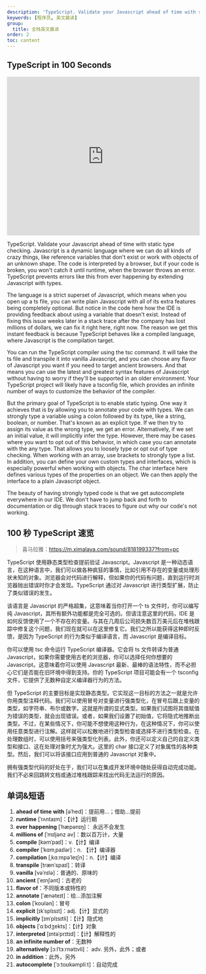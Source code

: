 ```yaml
---
description: 'TypeScript. Validate your Javascript ahead of time with static type checking.'
keywords: [程序员, 英文晨读]
group:
  title: 全栈英文晨读
order: 2
toc: content
---
```


## TypeScript in 100 Seconds

<iframe width="100%" height="415" src="https://www.youtube.com/embed/zQnBQ4tB3ZA?si=ldEpYn8lSduIwjbT" title="YouTube video player" frameborder="0" allow="accelerometer; autoplay; clipboard-write; encrypted-media; gyroscope; picture-in-picture; web-share" referrerpolicy="strict-origin-when-cross-origin" allowfullscreen></iframe>

TypeScript. Validate your Javascript ahead of time with static type checking. Javascript is a dynamic language where we can do all kinds of crazy things, like reference variables that don't exist or work with objects of an unknown shape. The code is interpreted by a browser, but if your code is broken, you won't catch it until runtime, when the browser throws an error. TypeScript prevents errors like this from ever happening by extending Javascript with types.

The language is a strict superset of Javascript, which means when you open up a ts file, you can write plain Javascript with all of its extra features being completely optional. But notice in the code here how the IDE is providing feedback about using a variable that doesn't exist. Instead of fixing this issue weeks later in a stack trace after the company has lost millions of dollars, we can fix it right here, right now. The reason we get this instant feedback is because TypeScript behaves like a compiled language, where Javascript is the compilation target.

You can run the TypeScript compiler using the tsc command. It will take the ts file and transpile it into vanilla Javascript, and you can choose any flavor of Javascript you want if you need to target ancient browsers. And that means you can use the latest and greatest syntax features of Javascript without having to worry if they'll be supported in an older environment. Your TypeScript project will likely have a tsconfig file, which provides an infinite number of ways to customize the behavior of the compiler.

But the primary goal of TypeScript is to enable static typing. One way it achieves that is by allowing you to annotate your code with types. We can strongly type a variable using a colon followed by its type, like a string, boolean, or number. That's known as an explicit type. If we then try to assign its value as the wrong type, we get an error. Alternatively, if we set an initial value, it will implicitly infer the type. However, there may be cases where you want to opt out of this behavior, in which case you can annotate with the any type. That allows you to loosely type or opt out of type checking. When working with an array, use brackets to strongly type a list. In addition, you can define your own custom types and interfaces, which is especially powerful when working with objects. The char interface here defines various types of the properties on an object. We can then apply the interface to a plain Javascript object.

The beauty of having strongly typed code is that we get autocomplete everywhere in our IDE. We don't have to jump back and forth to documentation or dig through stack traces to figure out why our code's not working.

## 100 秒 TypeScript 速览

> 喜马拉雅：https://m.ximalaya.com/sound/818199337?from=pc

TypeScript 使用静态类型检查提前验证 Javascript。Javascript 是一种动态语言，在这种语言中，我们可以做各种疯狂的事情，比如引用不存在的变量或处理形状未知的对象。浏览器会对代码进行解释，但如果你的代码有问题，直到运行时浏览器抛出错误时你才会发现。TypeScript 通过对 Javascript 进行类型扩展，防止了类似错误的发生。

该语言是 Javascript 的严格超集，这意味着当你打开一个 ts 文件时，你可以编写纯 Javascript，其所有额外功能都是完全可选的。但请注意这里的代码，IDE 是如何反馈使用了一个不存在的变量。与其在几周后公司损失数百万美元后在堆栈跟踪中修复这个问题，我们现在就可以在这里修复它。我们之所以能获得这种即时反馈，是因为 TypeScript 的行为类似于编译语言，而 Javascript 是编译目标。

你可以使用 tsc 命令运行 TypeScript 编译器。它会将 ts 文件转译为普通 Javascript，如果你需要使用古老的浏览器，你可以选择任何你想要的 Javascript。这意味着你可以使用 Javascript 最新、最棒的语法特性，而不必担心它们是否能在旧环境中得到支持。你的 TypeScript 项目可能会有一个 tsconfig 文件，它提供了无数种自定义编译器行为的方法。

但 TypeScript 的主要目标是实现静态类型。它实现这一目标的方法之一就是允许你用类型注释代码。我们可以使用冒号对变量进行强类型化，在冒号后跟上变量的类型，如字符串、布尔或数字。这就是所谓的显式类型。如果我们试图将其值赋值为错误的类型，就会出现错误。或者，如果我们设置了初始值，它将隐式地推断出类型。不过，在某些情况下，你可能不想使用这种行为，在这种情况下，你可以使用任意类型进行注解。这样就可以松散地进行类型检查或选择不进行类型检查。在处理数组时，可以使用括号来强类型化列表。此外，你还可以定义自己的自定义类型和接口、这在处理对象时尤为强大。这里的 char 接口定义了对象属性的各种类型。然后，我们可以将该接口应用到普通的 Javascript 对象中。

拥有强类型代码的好处在于，我们可以在集成开发环境中随处获得自动完成功能。我们不必来回跳转文档或通过堆栈跟踪来找出代码无法运行的原因。

## 单词&短语

1. **ahead of time with** [əˈhed]：提前用...；借助...提前
2. **runtime** [ˈrʌntaɪm]：【计】运行期
3. **ever happening** [ˈhæpənɪŋ]： 永远不会发生
4. **millions of** [ˈmɪljənz əv]：数以百万计，大量
5. **compile** [kəmˈpaɪl]：v.【计】编译
6. **compiler** [ˈkɑmˌpaɪlər]：n. 【计】编译器
7. **compilation** [ˌkɑːmpəˈleɪʃn]：n.【计】编译
8. **transpile** [trænˈspaɪl]：转译
9. **vanilla** [vəˈnɪlə]：普通的、原味的
10. **ancient** [ˈeɪnʃənt]：古老的
11. **flavor of**：不同版本或特性的
12. **annotate** [ˈænəteɪt]：给...添加注解
13. **colon** [ˈkoʊlən]：冒号
14. **explicit** [ɪkˈsplɪsɪt]：adj.【计】显式的
15. **implicitly** [ɪmˈplɪsɪtli]：【计】隐式地
16. **objects** [ˈɑːbdʒekts]：【计】对象
17. **interpreted** [ɪntəˈprɪtɪd]：【计】解释性的
18. **an infinite number of**：无数种
19. **alternatively** [ɔːlˈtɜːrnətɪvli]： adv. 另外，此外；或者
20. **in addition**：此外，另外
21. **autocomplete** [ˈɔːtoʊkəmpliːt]：自动完成
